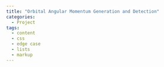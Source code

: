 ```yaml
---
title: "Orbital Angular Momentum Generation and Detection"
categories:
  - Project
tags:
  - content
  - css
  - edge case
  - lists
  - markup
---
```

